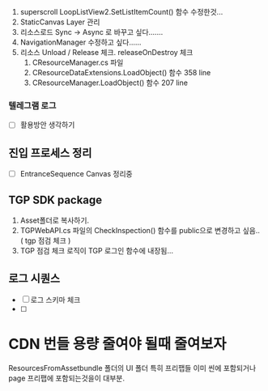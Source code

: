 
1. superscroll 
	LoopListView2.SetListItemCount() 함수 수정한것...
2. StaticCanvas Layer 관리
3. 리소스로드 Sync -> Async 로 바꾸고 싶다.......
4. NavigationManager 수정하고 싶다......
5. 리소스 Unload / Release 체크. releaseOnDestroy 체크
	1. CResourceManager.cs 파일
	2. CResourceDataExtensions.LoadObject() 함수   358 line 
	3. CResourceManager.LoadObject() 함수   207 line 



### 텔레그램 로그 
- [ ] 활용방안 생각하기



## 진입 프로세스 정리
- [ ] EntranceSequence Canvas 정리중


## TGP SDK package 
 1. Asset폴더로 복사하기. 
 2. TGPWebAPI.cs 파일의 CheckInspection() 함수를 public으로 변경하고 싶음.. ( tgp 점검 체크 )
 3. TGP 점검 체크 로직이 TGP 로그인 함수에 내장됨...



## 로그 시퀀스 
- [ ] 로그 스키마 체크
- [ ] 




# CDN 번들 용량 줄여야 될때 줄여보자

ResourcesFromAssetbundle 폴더의  UI 폴더
특히 프리팹들 이미 씬에 포함되거나 page 프리팹에 포함되는것을이
대부분.